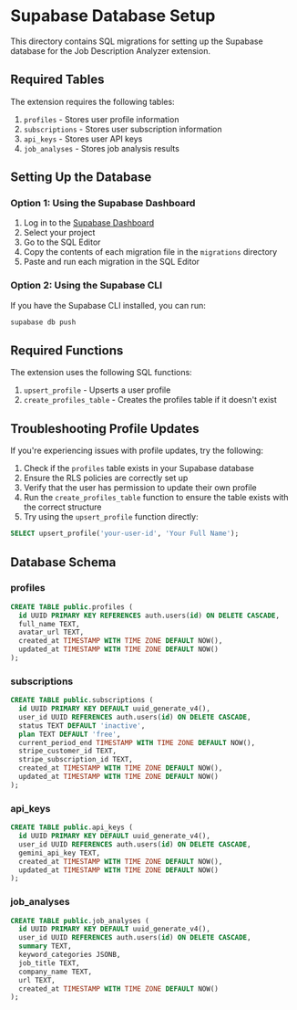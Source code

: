 # Supabase Database Setup

This directory contains SQL migrations for setting up the Supabase database for the Job Description Analyzer extension.

## Required Tables

The extension requires the following tables:

1. `profiles` - Stores user profile information
2. `subscriptions` - Stores user subscription information
3. `api_keys` - Stores user API keys
4. `job_analyses` - Stores job analysis results

## Setting Up the Database

### Option 1: Using the Supabase Dashboard

1. Log in to the [Supabase Dashboard](https://app.supabase.com/)
2. Select your project
3. Go to the SQL Editor
4. Copy the contents of each migration file in the `migrations` directory
5. Paste and run each migration in the SQL Editor

### Option 2: Using the Supabase CLI

If you have the Supabase CLI installed, you can run:

```bash
supabase db push
```

## Required Functions

The extension uses the following SQL functions:

1. `upsert_profile` - Upserts a user profile
2. `create_profiles_table` - Creates the profiles table if it doesn't exist

## Troubleshooting Profile Updates

If you're experiencing issues with profile updates, try the following:

1. Check if the `profiles` table exists in your Supabase database
2. Ensure the RLS policies are correctly set up
3. Verify that the user has permission to update their own profile
4. Run the `create_profiles_table` function to ensure the table exists with the correct structure
5. Try using the `upsert_profile` function directly:

```sql
SELECT upsert_profile('your-user-id', 'Your Full Name');
```

## Database Schema

### profiles

```sql
CREATE TABLE public.profiles (
  id UUID PRIMARY KEY REFERENCES auth.users(id) ON DELETE CASCADE,
  full_name TEXT,
  avatar_url TEXT,
  created_at TIMESTAMP WITH TIME ZONE DEFAULT NOW(),
  updated_at TIMESTAMP WITH TIME ZONE DEFAULT NOW()
);
```

### subscriptions

```sql
CREATE TABLE public.subscriptions (
  id UUID PRIMARY KEY DEFAULT uuid_generate_v4(),
  user_id UUID REFERENCES auth.users(id) ON DELETE CASCADE,
  status TEXT DEFAULT 'inactive',
  plan TEXT DEFAULT 'free',
  current_period_end TIMESTAMP WITH TIME ZONE DEFAULT NOW(),
  stripe_customer_id TEXT,
  stripe_subscription_id TEXT,
  created_at TIMESTAMP WITH TIME ZONE DEFAULT NOW(),
  updated_at TIMESTAMP WITH TIME ZONE DEFAULT NOW()
);
```

### api_keys

```sql
CREATE TABLE public.api_keys (
  id UUID PRIMARY KEY DEFAULT uuid_generate_v4(),
  user_id UUID REFERENCES auth.users(id) ON DELETE CASCADE,
  gemini_api_key TEXT,
  created_at TIMESTAMP WITH TIME ZONE DEFAULT NOW(),
  updated_at TIMESTAMP WITH TIME ZONE DEFAULT NOW()
);
```

### job_analyses

```sql
CREATE TABLE public.job_analyses (
  id UUID PRIMARY KEY DEFAULT uuid_generate_v4(),
  user_id UUID REFERENCES auth.users(id) ON DELETE CASCADE,
  summary TEXT,
  keyword_categories JSONB,
  job_title TEXT,
  company_name TEXT,
  url TEXT,
  created_at TIMESTAMP WITH TIME ZONE DEFAULT NOW()
);
``` 
